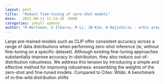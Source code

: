 ```yaml
---
layout: post
title:  "Robust fine-tuning of zero-shot models"
date:   2021-09-11 11:24:16 -0400
categories: jekyll update
author: "M Wortsman, G Ilharco, M Li, JW Kim, H Hajishirzi - arXiv preprint arXiv , 2021"
---
```

Large pre-trained models such as CLIP offer consistent accuracy across a range of data distributions when performing zero-shot inference (ie, without fine-tuning on a specific dataset). Although existing fine-tuning approaches substantially improve accuracy in-distribution, they also reduce out-of-distribution robustness. We address this tension by introducing a simple and effective method for improving robustness: ensembling the weights of the zero-shot and fine-tuned models. Compared to Cites: Wilds: A benchmark of in-the-wild distribution shifts